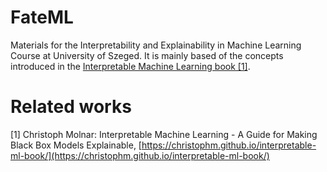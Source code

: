 # FateML

Materials for the Interpretability and Explainability in Machine Learning Course at University of Szeged.
It is mainly based of the concepts introduced in the [Interpretable Machine Learning book [1]](https://christophm.github.io/interpretable-ml-book/).

# Related works
[1] Christoph Molnar: Interpretable Machine Learning - A Guide for Making Black Box Models Explainable, [https://christophm.github.io/interpretable-ml-book/](https://christophm.github.io/interpretable-ml-book/)

